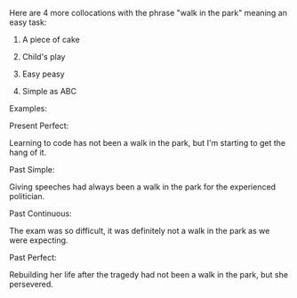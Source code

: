 Here are 4 more collocations with the phrase "walk in the park" meaning an easy task:

1. A piece of cake

2. Child's play

3. Easy peasy

4. Simple as ABC

Examples:

Present Perfect:

Learning to code has not been a walk in the park, but I'm starting to get the hang of it.

Past Simple:

Giving speeches had always been a walk in the park for the experienced politician.

Past Continuous:

The exam was so difficult, it was definitely not a walk in the park as we were expecting.

Past Perfect:

Rebuilding her life after the tragedy had not been a walk in the park, but she persevered.